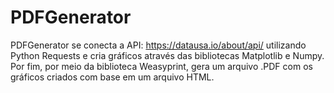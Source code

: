 # PDFGenerator
PDFGenerator se conecta a API: https://datausa.io/about/api/ utilizando Python Requests e cria gráficos através das bibliotecas Matplotlib e Numpy. Por fim, por meio da biblioteca Weasyprint, gera um arquivo .PDF com os gráficos criados com base em um arquivo HTML.
